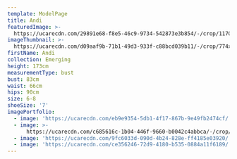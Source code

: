 ```yaml
---
template: ModelPage
title: Andi
featuredImage: >-
  https://ucarecdn.com/29891e68-f8e5-46c9-9734-542873e3b854/-/crop/1170x482/0,247/-/preview/
imageThumbnail: >-
  https://ucarecdn.com/d09aaf9b-71b1-49d3-933f-c88bcd039b11/-/crop/774x1115/196,31/-/preview/
firstName: Andi
collection: Emerging
height: 173cm
measurementType: bust
bust: 83cm
waist: 66cm
hips: 90cm
size: 6-8
shoeSize: '7'
imagePortfolio:
  - image: 'https://ucarecdn.com/eb9e9354-5db1-4f17-867b-9e49fb2474cf/'
  - image: >-
      https://ucarecdn.com/c685616c-1b04-446f-9660-b0042c4abbca/-/crop/1170x1732/0,0/-/preview/
  - image: 'https://ucarecdn.com/9fc6033d-090d-4b24-828e-ff4185e03920/'
  - image: 'https://ucarecdn.com/ce356246-72d9-4180-b535-0884a11f6189/'
---
```


